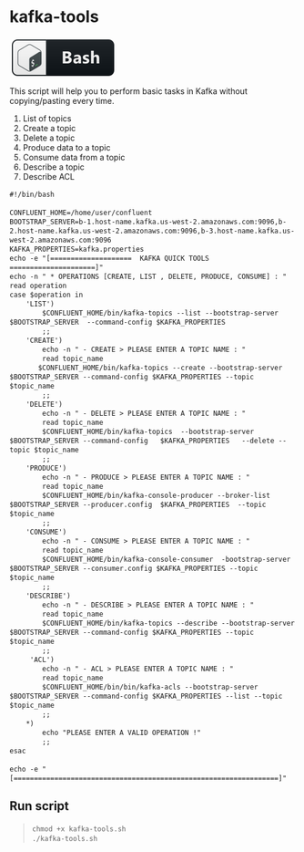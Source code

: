 # kafka-tools
  <img src="https://github.com/atifmerghad/atifmerghad/raw/master/Badges/dev/tools/bash.svg" alt="Bash" style="vertical-align:top; margin:4px">

This script will help you to perform basic tasks in Kafka without copying/pasting every time.
1. List of topics
2. Create a topic
3. Delete a topic
4. Produce data to a topic
5. Consume data from a topic
6. Describe a topic
7. Describe ACL

```
#!/bin/bash

CONFLUENT_HOME=/home/user/confluent
BOOTSTRAP_SERVER=b-1.host-name.kafka.us-west-2.amazonaws.com:9096,b-2.host-name.kafka.us-west-2.amazonaws.com:9096,b-3.host-name.kafka.us-west-2.amazonaws.com:9096
KAFKA_PROPERTIES=kafka.properties
echo -e "[====================  KAFKA QUICK TOOLS  =====================]"
echo -n " * OPERATIONS [CREATE, LIST , DELETE, PRODUCE, CONSUME] : "
read operation
case $operation in
    'LIST')
        $CONFLUENT_HOME/bin/kafka-topics --list --bootstrap-server $BOOTSTRAP_SERVER  --command-config $KAFKA_PROPERTIES
        ;;
    'CREATE')
        echo -n " - CREATE > PLEASE ENTER A TOPIC NAME : "
        read topic_name
       $CONFLUENT_HOME/bin/kafka-topics --create --bootstrap-server $BOOTSTRAP_SERVER --command-config $KAFKA_PROPERTIES --topic $topic_name
        ;;
    'DELETE')
        echo -n " - DELETE > PLEASE ENTER A TOPIC NAME : "
        read topic_name
        $CONFLUENT_HOME/bin/kafka-topics  --bootstrap-server $BOOTSTRAP_SERVER --command-config   $KAFKA_PROPERTIES   --delete --topic $topic_name
        ;;
    'PRODUCE')
        echo -n " - PRODUCE > PLEASE ENTER A TOPIC NAME : "
        read topic_name
        $CONFLUENT_HOME/bin/kafka-console-producer --broker-list $BOOTSTRAP_SERVER --producer.config  $KAFKA_PROPERTIES  --topic $topic_name
        ;;
    'CONSUME')
        echo -n " - CONSUME > PLEASE ENTER A TOPIC NAME : "
        read topic_name
        $CONFLUENT_HOME/bin/kafka-console-consumer  -bootstrap-server $BOOTSTRAP_SERVER --consumer.config $KAFKA_PROPERTIES --topic $topic_name
        ;;
    'DESCRIBE')
        echo -n " - DESCRIBE > PLEASE ENTER A TOPIC NAME : "
        read topic_name
        $CONFLUENT_HOME/bin/kafka-topics --describe --bootstrap-server $BOOTSTRAP_SERVER --command-config $KAFKA_PROPERTIES --topic $topic_name
        ;;    
     'ACL')
        echo -n " - ACL > PLEASE ENTER A TOPIC NAME : "
        read topic_name
        $CONFLUENT_HOME/bin/bin/kafka-acls --bootstrap-server $BOOTSTRAP_SERVER --command-config $KAFKA_PROPERTIES --list --topic $topic_name
        ;;   
    *)
        echo "PLEASE ENTER A VALID OPERATION !"
        ;;
esac

echo -e "[=================================================================]"
```

## Run script 

> `chmod +x kafka-tools.sh`   
> `./kafka-tools.sh`

